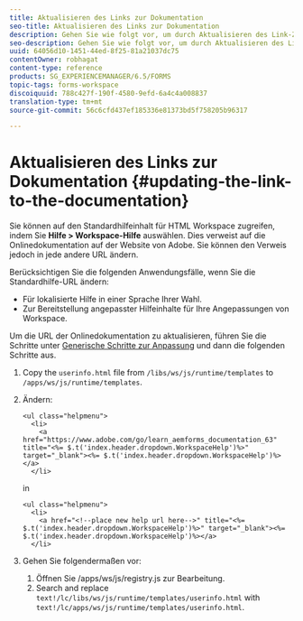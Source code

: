 ```yaml
---
title: Aktualisieren des Links zur Dokumentation
seo-title: Aktualisieren des Links zur Dokumentation
description: Gehen Sie wie folgt vor, um durch Aktualisieren des Link-Ziels für Workspace-Hilfe in AEM Forms auf Ihren benutzerdefinierten Link zur Dokumentation zu verweisen.
seo-description: Gehen Sie wie folgt vor, um durch Aktualisieren des Link-Ziels für Workspace-Hilfe in AEM Forms auf Ihren benutzerdefinierten Link zur Dokumentation zu verweisen.
uuid: 64056d10-1451-44ed-8f25-81a21037dc75
contentOwner: robhagat
content-type: reference
products: SG_EXPERIENCEMANAGER/6.5/FORMS
topic-tags: forms-workspace
discoiquuid: 788c427f-190f-4580-9efd-6a4c4a008837
translation-type: tm+mt
source-git-commit: 56c6cfd437ef185336e81373bd5f758205b96317

---
```



# Aktualisieren des Links zur Dokumentation {#updating-the-link-to-the-documentation}

Sie können auf den Standardhilfeinhalt für HTML Workspace zugreifen, indem Sie **Hilfe > Workspace-Hilfe** auswählen. Dies verweist auf die Onlinedokumentation auf der Website von Adobe. Sie können den Verweis jedoch in jede andere URL ändern.

Berücksichtigen Sie die folgenden Anwendungsfälle, wenn Sie die Standardhilfe-URL ändern:

* Für lokalisierte Hilfe in einer Sprache Ihrer Wahl.
* Zur Bereitstellung angepasster Hilfeinhalte für Ihre Angepassungen von Workspace.

Um die URL der Onlinedokumentation zu aktualisieren, führen Sie die Schritte unter [Generische Schritte zur Anpassung](/help/forms/using/generic-steps-html-workspace-customization.md) und dann die folgenden Schritte aus.

1. Copy the `userinfo.html` file from `/libs/ws/js/runtime/templates` to `/apps/ws/js/runtime/templates`.
1. Ändern:

   ```
   <ul class="helpmenu">
     <li>
       <a href="https://www.adobe.com/go/learn_aemforms_documentation_63" title="<%= $.t('index.header.dropdown.WorkspaceHelp')%>" target="_blank"><%= $.t('index.header.dropdown.WorkspaceHelp')%></a>
     </li>
   ```

   in

   ```
   <ul class="helpmenu">
     <li>
       <a href="<!--place new help url here-->" title="<%= $.t('index.header.dropdown.WorkspaceHelp')%>" target="_blank"><%= $.t('index.header.dropdown.WorkspaceHelp')%></a>
     </li>
   ```

1. Gehen Sie folgendermaßen vor:

   1. Öffnen Sie /apps/ws/js/registry.js zur Bearbeitung.
   1. Search and replace `text!/lc/libs/ws/js/runtime/templates/userinfo.html` with `text!/lc/apps/ws/js/runtime/templates/userinfo.html`.
